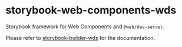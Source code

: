# storybook-web-components-wds

Storybook framework for Web Components and `@web/dev-server`.

Please refer to [storybook-builder-wds](https://github.com/bashmish/storybook-builder-wds) for the documentation.
